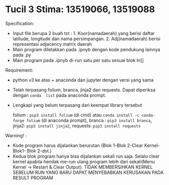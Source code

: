 # Tucil 3 Stima: 13519066, 13519088

Specification:
- Input file berupa 2 buah txt : 1. Koor(namadaerah) yang berisi daftar latitude, longitude dan nama persimpangan. 2. Adj(namadaerah) berisi representasi adjacency matrix daerah
- Main program diletakkan pada .ipnyb dengan kode pendukung lainnya pada .py
- Main program pada .ipnyb di-run satu per satu sesuai blok In[]

Requirement:
- python v3 ke atas + anaconda dan jupyter dengan versi yang sama
- Telah terpasang folium, branca, jinja2 dan requests. Dapat diperiksa dengan `conda  list` pada anaconda prompt.
- Lengkapi yang belum terpasang dari keempat library tersebut

  folium : `pip3 install folium` (di cmd) atau `conda install -c conda-forge folium` (di anaconda prompt), 
  branca : `pip3 install branca`, 
  jinja2: `pip3 install jinja2`, 
  requests: `pip3 install requests`
  
Warning! : 
- Kode program harus dijalankan berurutan (Blok 1-Blok 2-Clear Kernel- Blok1- Blok 2-dst.)
- Kedua blok program hanya bisa dijalankan sekali run saja. Selalu clear kernel apabila hendak me-run ulang program lebih dari sekali(Menu Kernel -> Restart & Clear Output). TIDAK MEMBERSIHKAN KERNEL SEBELUM RUN YANG BARU DAPAT MENYEBABKAN KERUSAKAN PADA RESULT PROGRAM
